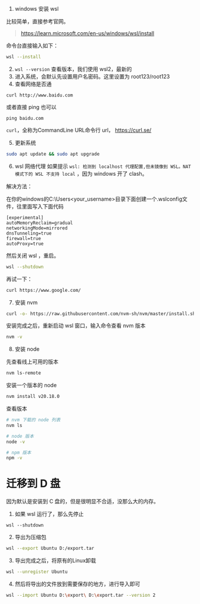 1. windows 安装 wsl

比较简单，直接参考官网。

> https://learn.microsoft.com/en-us/windows/wsl/install

命令台直接输入如下：

```bash
wsl --install
```

2. `wsl --version` 查看版本，我们使用 wsl2，最新的
3. 进入系统，会默认先设置用户名密码。这里设置为 root123/root123
4. 查看网络是否通

```
curl http://www.baidu.com
```

或者直接 ping 也可以

```
ping baidu.com
```

`curl`，全称为CommandLine URL命令行 url， https://curl.se/

5. 更新系统

```bash
sudo apt update && sudo apt upgrade
```

6. wsl 网络代理
如果提示 `wsl: 检测到 localhost 代理配置,但未镜像到 WSL。NAT 模式下的 WSL 不支持 local` ，因为 windows 开了 clash。

解决方法：


在你的windows的C:\Users\<your_username>目录下面创建一个.wslconfig文件，往里面写入下面代码

```
[experimental]
autoMemoryReclaim=gradual  
networkingMode=mirrored
dnsTunneling=true
firewall=true
autoProxy=true
```

然后关闭 wsl ，重启。

```bash
wsl --shutdown
```

再试一下：

```bash
curl https://www.google.com/
```

7. 安装 nvm

```bash
curl -o- https://raw.githubusercontent.com/nvm-sh/nvm/master/install.sh | bash
```

安装完成之后，重新启动 wsl 窗口，输入命令查看 nvm 版本

```bash
nvm -v
```

8. 安装 node

先查看线上可用的版本

```bash
nvm ls-remote
```

安装一个版本的 node

```bash
nvm install v20.18.0
```

查看版本

```bash
# nvm 下载的 node 列表
nvm ls

# node 版本
node -v

# npm 版本
npm -v
```


# 迁移到 D 盘

因为默认是安装到 C 盘的，但是很明显不合适，没那么大的内存。

1. 如果 wsl 运行了，那么先停止
```
wsl --shutdown
```
2. 导出为压缩包
```bash
wsl --export Ubuntu D:/export.tar
```
3. 导出完成之后，将原有的Linux卸载
```bash
wsl --unregister Ubuntu
```
4. 然后将导出的文件放到需要保存的地方，进行导入即可
```bash
wsl --import Ubuntu D:\export\ D:\export.tar --version 2
```